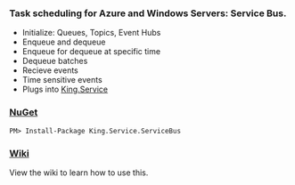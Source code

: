 ### Task scheduling for Azure and Windows Servers: Service Bus.
+ Initialize: Queues, Topics, Event Hubs
+ Enqueue and dequeue
+ Enqueue for dequeue at specific time
+ Dequeue batches
+ Recieve events
+ Time sensitive events
+ Plugs into [King.Service](https://github.com/jefking/King.Service)

### [NuGet](https://www.nuget.org/packages/King.Service.ServiceBus)
```
PM> Install-Package King.Service.ServiceBus
```

### [Wiki](https://github.com/jefking/King.Service.ServiceBus/wiki)
View the wiki to learn how to use this.